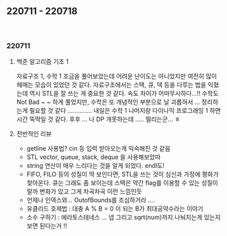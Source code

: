 ## 220711 - 220718 

<br>

### 220711
1. 백준 알고리즘 기초 1
    
    자료구조 1, 수학 1 조금을 풀어보았는데 어려운 난이도는 아니었지만 여전히 많이 헤매는 모습이 있었던 것 같다. 자료구조에서는 스택, 큐, 덱 등을 다루는 법을 익혔는데 역시 STL을 잘 쓰는 게 중요한 것 같다. 속도 차이가 어마무시하다...!! 수학도 Not Bad ~ ~ 하게 풀었지만, 수학은 또 개념적인 부분으로 날 괴롭혀서 ... 정리하는게 필요할 것 같다 .............. 내일은 수학 1 나머지랑 다이나믹 프로그래밍 1 하면 시간 뚝딱일 것 같다. 후후 ... 나 DP 개못하는데 ..... 떨리는군... ㅎ

2. 전반적인 리뷰
 
    - getline 사용법? cin 등 입력 받아오는게 익숙해진 것 같음
    - STL vector, queue, stack, deque 을 사용해보았따
    - string 연산이 매우 느리다는 것을 알게 되었다. endl도!
    - FIFO, FILO 등의 성질이 딱 보인다면, STL을 쓰는 것이 심신과 가정에 평화가 찾아온다. 큐는 그래도 좀 보이는데 스택은 약간 flag를 이용할 수 있는 성질이랄까 변화가 있고 그게 차곡차곡 이런 느낌인듯
    - 언제나 인덱스와... OutofBounds를 조심하거라 ....
    - 유클리드 호제법 : 대충 A % B = 0 이 되는 B가 최대공약수라는 이야기
    - 소수 구하기 : 에라토스테네스 ... 넵 그리고 sqrt(num)까지 나눠지는게 있는지 보면 된다는거 !!